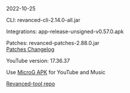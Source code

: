 2022-10-25
  
CLI: revanced-cli-2.14.0-all.jar  

Integrations: app-release-unsigned-v0.57.0.apk  

Patches: revanced-patches-2.88.0.jar  
[Patches Changelog](https://github.com/revanced/revanced-patches/releases/tag/v2.88.0)  

YouTube version: 17.36.37

Use [MicroG APK](https://github.com/inotia00/VancedMicroG/releases/latest/download/microg.apk) for YouTube and Music

[Revanced-tool repo](https://github.com/Kingsmanvn-Official/Revanced-tool)
